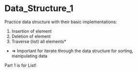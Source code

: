 # Data_Structure_1
Practice data structure with their basic implementations:
  1) Insertion of element
  2) Deletion of element
  3) Traverse (list) all elements*
  * => Important for iterate through the data structure for sorting, manipulating data
  
Part 1 is for List!
